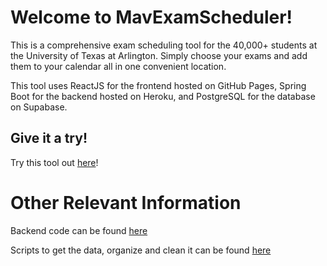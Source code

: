 # Welcome to MavExamScheduler!

This is a comprehensive exam scheduling tool for the 40,000+ students at the University of Texas at Arlington. Simply choose your exams and add them to your calendar all in one convenient location.

This tool uses ReactJS for the frontend hosted on GitHub Pages, Spring Boot for the backend hosted on Heroku, and PostgreSQL for the database on Supabase.

## Give it a try!

Try this tool out [here](https://rm206.github.io/MavExamScheduler/)!

# Other Relevant Information

Backend code can be found [here](https://github.com/rm206/MavExamSchedulerBackend)

Scripts to get the data, organize and clean it can be found [here](https://github.com/rm206/uta_exam_data)